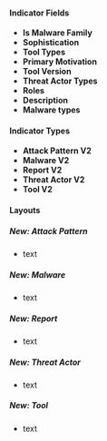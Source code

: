 
#### Indicator Fields
- **Is Malware Family**
- **Sophistication**
- **Tool Types**
- **Primary Motivation**
- **Tool Version**
- **Threat Actor Types**
- **Roles**
- **Description**
- **Malware types**

#### Indicator Types
- **Attack Pattern V2**
- **Malware V2**
- **Report V2**
- **Threat Actor V2**
- **Tool V2**

#### Layouts
##### New: Attack Pattern
- text

##### New: Malware
- text

##### New: Report
- text

##### New: Threat Actor
- text

##### New: Tool
- text